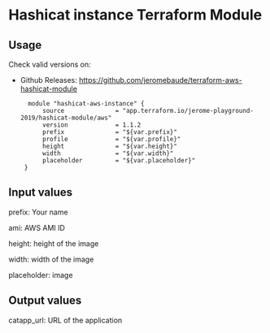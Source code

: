 # Hashicat instance Terraform Module #

## Usage

Check valid versions on:
* Github Releases: <https://github.com/jeromebaude/terraform-aws-hashicat-module>

        module "hashicat-aws-instance" {  
            source              = "app.terraform.io/jerome-playground-2019/hashicat-module/aws"
            version             = 1.1.2
            prefix              = "${var.prefix}"
            profile             = "${var.profile}"
            height              = "${var.height}"
            width               = "${var.width}"
            placeholder         = "${var.placeholder}"
       }


## Input values

prefix: Your name

ami: AWS AMI ID

height: height of the image

width: width of the image

placeholder: image

## Output values

catapp_url: URL of the application
